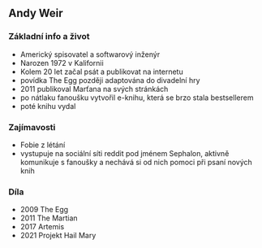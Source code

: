 ## Andy Weir

### Základní info a život
  - Americký spisovatel a softwarový inženýr
  - Narozen 1972 v Kalifornii
  - Kolem 20 let začal psát a publikovat na internetu
  - povídka The Egg později adaptována do divadelní hry
  - 2011 publikoval Marťana na svých stránkách
  - po nátlaku fanoušku vytvořil e-knihu, která se brzo stala bestsellerem
  - poté knihu vydal

### Zajímavosti
  - Fobie z létání
  - vystupuje na sociální síti reddit pod jménem Sephalon, aktivně komunikuje s fanoušky a nechává si od nich pomoci při psaní nových knih

### Díla
  - 2009 The Egg
  - 2011 The Martian
  - 2017 Artemis
  - 2021 Projekt Hail Mary
